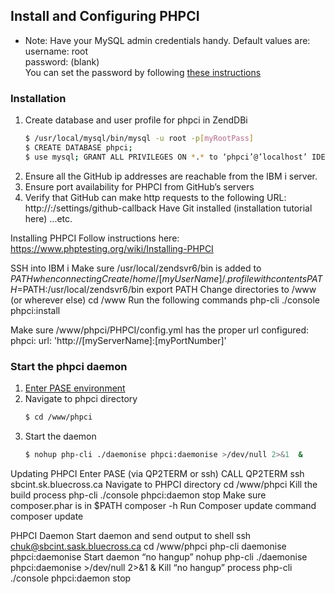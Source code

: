 ## Install and Configuring PHPCI

* Note: Have your MySQL admin credentials handy. Default values are:  
    username: root  
    password: (blank)  
You can set the password by following [these instructions](http://rodflohr.com/set-the-zenddbi-mysql-root-user-password)

### Installation  
1. Create database and user profile for phpci in ZendDBi      
    ```bash
    $ /usr/local/mysql/bin/mysql -u root -p[myRootPass]
    $ CREATE DATABASE phpci;
    $ use mysql; GRANT ALL PRIVILEGES ON *.* to ‘phpci’@’localhost’ IDENTIFIED by ‘[myPhpCiPass]’ WITH GRANT OPTION; FLUSH PRIVILEGES;
    ```  
2. Ensure all the GitHub ip addresses are reachable from the IBM i server.  
3. Ensure port availability for PHPCI from GitHub’s servers  
4. Verify that GitHub can make http requests to the following URL:
http://<myServer>:<myVhostPort>/settings/github-callback
Have Git installed (installation tutorial here)
...etc.

Installing PHPCI
Follow instructions here: https://www.phptesting.org/wiki/Installing-PHPCI

SSH into IBM i
Make sure /usr/local/zendsvr6/bin is added to $PATH when connecting
Create /home/[myUserName]/.profile with contents
PATH=$PATH:/usr/local/zendsvr6/bin
export PATH
Change directories to /www (or wherever else)
cd /www
Run the following commands
php-cli ./console phpci:install


Make sure /www/phpci/PHPCI/config.yml has the proper url configured:
phpci:
    url: 'http://[myServerName]:[myPortNumber]'

### Start the phpci daemon  
1. [Enter PASE environment](enter-pase-environment.md)  
2. Navigate to phpci directory  
    ```bash
    $ cd /www/phpci
    ```  
3. Start the daemon  
    ```bash
    $ nohup php-cli ./daemonise phpci:daemonise >/dev/null 2>&1  &
    ```
    
    
    


Updating PHPCI
Enter PASE (via QP2TERM or ssh)
CALL QP2TERM
ssh sbcint.sk.bluecross.ca
Navigate to PHPCI directory
cd /www/phpci
Kill the build process
php-cli ./console phpci:daemon stop
Make sure composer.phar is in $PATH
composer -h
Run Composer update command
composer update


PHPCI Daemon
Start daemon and send output to shell
ssh chuk@sbcint.sask.bluecross.ca
cd /www/phpci
php-cli daemonise phpci:daemonise
Start daemon “no hangup”
nohup php-cli ./daemonise phpci:daemonise >/dev/null 2>&1  &
Kill “no hangup” process
php-cli ./console phpci:daemon stop
